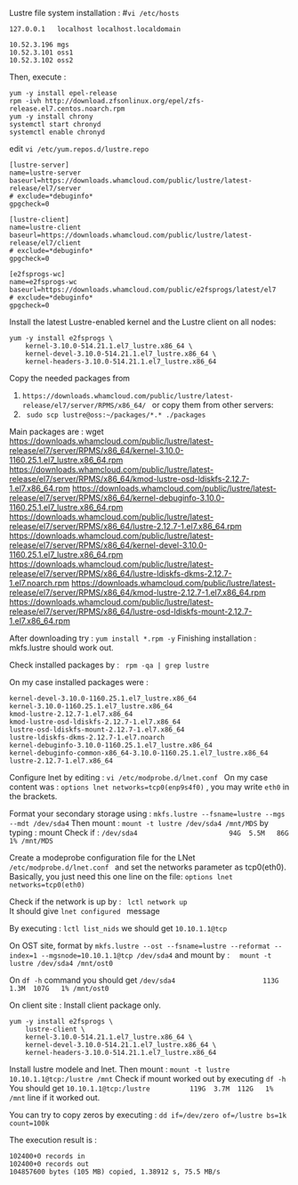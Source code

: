Lustre file system installation : 
#```vi /etc/hosts```

```
127.0.0.1   localhost localhost.localdomain

10.52.3.196 mgs
10.52.3.101 oss1
10.52.3.102 oss2
```

Then, execute : 
```
yum -y install epel-release
rpm -ivh http://download.zfsonlinux.org/epel/zfs-release.el7.centos.noarch.rpm
yum -y install chrony
systemctl start chronyd
systemctl enable chronyd
```
edit ```vi /etc/yum.repos.d/lustre.repo ``` 
```
[lustre-server]
name=lustre-server
baseurl=https://downloads.whamcloud.com/public/lustre/latest-release/el7/server
# exclude=*debuginfo*
gpgcheck=0

[lustre-client]
name=lustre-client
baseurl=https://downloads.whamcloud.com/public/lustre/latest-release/el7/client
# exclude=*debuginfo*
gpgcheck=0

[e2fsprogs-wc]
name=e2fsprogs-wc
baseurl=https://downloads.whamcloud.com/public/e2fsprogs/latest/el7
# exclude=*debuginfo*
gpgcheck=0
```

Install the latest Lustre-enabled kernel and the Lustre client on all nodes: 
```
yum -y install e2fsprogs \
    kernel-3.10.0-514.21.1.el7_lustre.x86_64 \
    kernel-devel-3.10.0-514.21.1.el7_lustre.x86_64 \
    kernel-headers-3.10.0-514.21.1.el7_lustre.x86_64
```

Copy the needed packages from 
1. ```https://downloads.whamcloud.com/public/lustre/latest-release/el7/server/RPMS/x86_64/ ``` 
or copy them from other servers:
2. ``` sudo scp lustre@oss:~/packages/*.* ./packages```

Main packages are : 
wget https://downloads.whamcloud.com/public/lustre/latest-release/el7/server/RPMS/x86_64/kernel-3.10.0-1160.25.1.el7_lustre.x86_64.rpm https://downloads.whamcloud.com/public/lustre/latest-release/el7/server/RPMS/x86_64/kmod-lustre-osd-ldiskfs-2.12.7-1.el7.x86_64.rpm https://downloads.whamcloud.com/public/lustre/latest-release/el7/server/RPMS/x86_64/kernel-debuginfo-3.10.0-1160.25.1.el7_lustre.x86_64.rpm https://downloads.whamcloud.com/public/lustre/latest-release/el7/server/RPMS/x86_64/lustre-2.12.7-1.el7.x86_64.rpm https://downloads.whamcloud.com/public/lustre/latest-release/el7/server/RPMS/x86_64/kernel-devel-3.10.0-1160.25.1.el7_lustre.x86_64.rpm  https://downloads.whamcloud.com/public/lustre/latest-release/el7/server/RPMS/x86_64/lustre-ldiskfs-dkms-2.12.7-1.el7.noarch.rpm https://downloads.whamcloud.com/public/lustre/latest-release/el7/server/RPMS/x86_64/kmod-lustre-2.12.7-1.el7.x86_64.rpm https://downloads.whamcloud.com/public/lustre/latest-release/el7/server/RPMS/x86_64/lustre-osd-ldiskfs-mount-2.12.7-1.el7.x86_64.rpm

After downloading try : ``` yum install *.rpm -y ``` 
Finishing installation : mkfs.lustre should work out. 

Check installed packages by : ```  rpm -qa | grep lustre ```

On my case installed packages were : 
```
kernel-devel-3.10.0-1160.25.1.el7_lustre.x86_64
kernel-3.10.0-1160.25.1.el7_lustre.x86_64
kmod-lustre-2.12.7-1.el7.x86_64
kmod-lustre-osd-ldiskfs-2.12.7-1.el7.x86_64
lustre-osd-ldiskfs-mount-2.12.7-1.el7.x86_64
lustre-ldiskfs-dkms-2.12.7-1.el7.noarch
kernel-debuginfo-3.10.0-1160.25.1.el7_lustre.x86_64
kernel-debuginfo-common-x86_64-3.10.0-1160.25.1.el7_lustre.x86_64
lustre-2.12.7-1.el7.x86_64
```

Configure lnet by editing :  ```vi /etc/modprobe.d/lnet.conf ```
On my case content was : ``` options lnet networks=tcp0(enp9s4f0) ``` , you may write ```eth0``` in the brackets. 

Format your secondary storage using : 
``` mkfs.lustre --fsname=lustre --mgs --mdt /dev/sda4 ``` 
Then mount : ``` mount -t lustre /dev/sda4 /mnt/MDS ``` 
by typing : mount 
Check if : 
``` /dev/sda4                       94G  5.5M   86G   1% /mnt/MDS ```

Create a modeprobe configuration file for the LNet ```/etc/modprobe.d/lnet.conf ``` and set the networks parameter as tcp0(eth0). Basically, you just need this one line on the file:  ``` options lnet networks=tcp0(eth0) ```

Check if the network is up by : ``` lctl network up```  
It should give ```lnet configured ``` message 

By executing : ``` lctl list_nids ``` we should get ``` 10.10.1.1@tcp ```

On OST site, format by ``` mkfs.lustre --ost --fsname=lustre --reformat --index=1 --mgsnode=10.10.1.1@tcp /dev/sda4 ```
and mount by : ```  mount -t lustre /dev/sda4 /mnt/ost0``` 

On ``` df -h ``` command you should get ``` /dev/sda4                      113G  1.3M  107G   1% /mnt/ost0 ```

On client site : Install client package only. 
```
yum -y install e2fsprogs \
    lustre-client \
    kernel-3.10.0-514.21.1.el7_lustre.x86_64 \
    kernel-devel-3.10.0-514.21.1.el7_lustre.x86_64 \
    kernel-headers-3.10.0-514.21.1.el7_lustre.x86_64
```
Install lustre modele and lnet.
Then mount : ``` mount -t lustre 10.10.1.1@tcp:/lustre /mnt ``` 
Check if mount worked out by executing ``` df -h ``` 
You should get ``` 10.10.1.1@tcp:/lustre          119G  3.7M  112G   1% /mnt ``` line if it worked out. 

You can try to copy zeros by executing : ``` dd if=/dev/zero of=/lustre bs=1k count=100k ```

The execution result is : 
``` 
102400+0 records in
102400+0 records out
104857600 bytes (105 MB) copied, 1.38912 s, 75.5 MB/s
```
